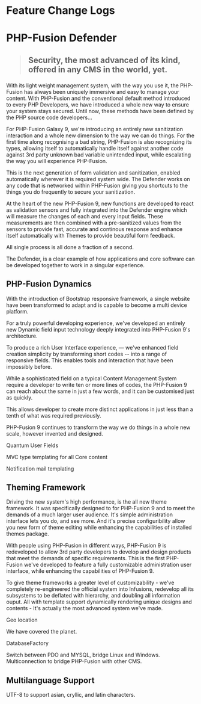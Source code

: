 Feature Change Logs
=======================

<h1>PHP-Fusion Defender</h1>

<h2><blockquote>Security, the most advanced of its kind, offered in any CMS in the world, yet.</blockquote></h2>
With its light weight management system, with the way you use it, the PHP-Fusion has always been uniquely immersive and easy to manage your content.
With PHP-Fusion and the conventional default method introduced to every PHP Developers, we have introduced a whole new way to ensure your system stays secured.
Until now, these methods have been defined by the PHP source code developers...

For PHP-Fusion Galaxy 9, we're introducing an entirely new sanitization interaction and a whole new dimension to the way we can do things.
For the first time along recognising a bad string, PHP-Fusion is also recognizing its types, allowing itself to automatically handle itself against
another code against 3rd party unknown bad variable unintended input, while escalating the way you will experience PHP-Fusion.

This is the next generation of form validation and sanitization, enabled automatically wherever it is required system wide.
The Defender works on any code that is networked within PHP-Fusion giving you shortcuts to the things you do frequently to secure your sanitization.

At the heart of the new PHP-Fusion 9, new functions are developed to react as validation sensors and fully integrated into the Defender engine which will measure the changes of
each and every input fields. These measurements are then combined with a pre-sanitized values from the sensors to provide fast, accurate and continous response and
enhance itself automatically with Themes to provide beautiful form feedback.

All single process is all done a fraction of a second.

The Defender, is a clear example of how applications and core software can be developed together to work in a singular experience.


<h2>PHP-Fusion Dynamics</h2>

With the introduction of Bootstrap responsive framework, a single website have been transformed to adapt and is capable to become a multi device platform.

For a truly powerful developing experience, we've developed an entirely new Dynamic field input technology deeply integrated into PHP-Fusion 9's architecture.

To produce a rich User Interface experience,  — we've enhanced field creation simplicity by transforming short codes -- into a range of responsive fields. This enables tools and interaction that have been impossibly before.

While a sophisticated field on a typical Content Management System require a developer to write ten or more lines of codes, the PHP-Fusion 9 can reach about the same in just a few words, and it can be customised just as quickly. 

This allows developer to create more distinct applications in just less than a tenth of what was required previously.

PHP-Fusion 9 continues to transform the way we do things in a whole new scale, however invented and designed.

<p>Quantum User Fields</p>


<p>MVC type templating for all Core content</p>

<p>Notification mail templating</p>

<h2>Theming Framework</h2>

Driving the new system's high performance, is the all new theme framework. It was specifically designed to for PHP-Fusion 9 and to meet the demands of a much larger user audience. It's simple administration interface lets you do, and see more. And it's precise configuribility allow you new form of theme editing while enhancing the capabilities of installed themes package. 

With people using PHP-Fusion in different ways, PHP-Fusion 9 is redeveloped to allow 3rd party developers to develop and design products that meet the demands of specific requirements. This is the first PHP-Fusion we've developed to feature a fully customizable administration user interface, while enhancing the capabilities of PHP-Fusion 9.

To give theme frameworks a greater level of customizability - we've completely re-engineered the official system into Infusions, redevelop all its subsystems to be deflated with hierarchy, and doubling all information ouput.
All with template support dynamically rendering unique designs and contents - It's actually the most advanced system we've made.

<p>Geo location</p>
We have covered the planet.

<p>DatabaseFactory</p>
Switch between PDO and MYSQL, bridge Linux and Windows. Multiconnection to bridge PHP-Fusion with other CMS.

<h2>Multilanguage Support</h2>
UTF-8 to support asian, cryllic, and latin characters.

